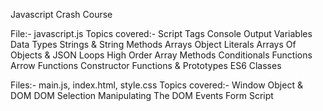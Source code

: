 Javascript Crash Course

File:- javascript.js
Topics covered:-
Script Tags
Console Output
Variables
Data Types
Strings & String Methods
Arrays
Object Literals
Arrays Of Objects & JSON
Loops
High Order Array Methods
Conditionals
Functions
Arrow Functions
Constructor Functions & Prototypes
ES6 Classes


Files:- main.js, index.html, style.css
Topics covered:-
Window Object & DOM
DOM Selection
Manipulating The DOM
Events
Form Script